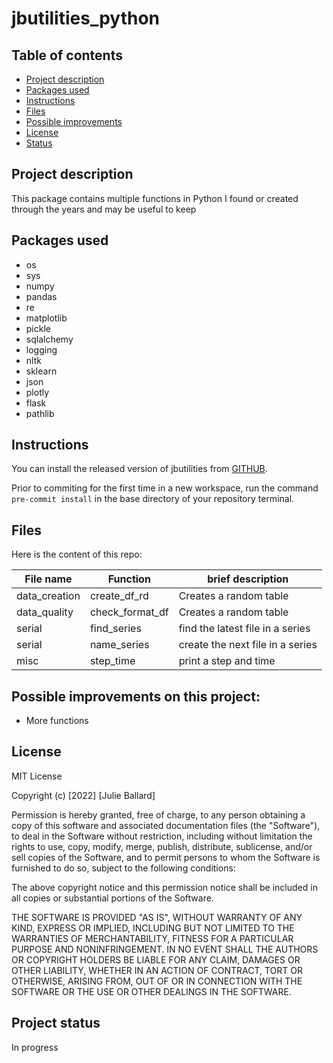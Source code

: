 # jbutilities_python

## Table of contents

- [Project description](#description)
- [Packages used](#packages_used)
- [Instructions](#instructions)
- [Files](#files)
- [Possible improvements](#improvements)
- [License](#license)
- [Status](#status)


## Project description <a name="description"></a>

This package contains multiple functions in Python I found or created through the years and may be useful to keep

## Packages used <a name="packages_used"></a>

- os
- sys
- numpy
- pandas
- re
- matplotlib
- pickle
- sqlalchemy
- logging
- nltk
- sklearn
- json
- plotly
- flask
- pathlib

## Instructions <a name="instructions"></a>

You can install the released version of jbutilities from [GITHUB](https://github.com/jmballard/jbutilities_python).

Prior to commiting for the first time in a new workspace, run the command `pre-commit install` in the base directory of your repository terminal.


## Files <a name="files"></a>

Here is the content of this repo:


| File name       |     Function       | brief description                    |
|-----------------|--------------------|--------------------------------------|
| data_creation   |  create_df_rd      | Creates a random table               |
| data_quality    |  check_format_df   | Creates a random table               |
| serial          |    find_series     | find the latest file in a series     |
| serial          |    name_series     | create the next file in a series     |
| misc            |     step_time      | print a step and time                |


## Possible improvements on this project: <a name="improvements"></a>

- More functions

## License <a name="license"></a>

MIT License

Copyright (c) [2022] [Julie Ballard]

Permission is hereby granted, free of charge, to any person obtaining a copy
of this software and associated documentation files (the "Software"), to deal
in the Software without restriction, including without limitation the rights
to use, copy, modify, merge, publish, distribute, sublicense, and/or sell
copies of the Software, and to permit persons to whom the Software is
furnished to do so, subject to the following conditions:

The above copyright notice and this permission notice shall be included in all
copies or substantial portions of the Software.

THE SOFTWARE IS PROVIDED "AS IS", WITHOUT WARRANTY OF ANY KIND, EXPRESS OR
IMPLIED, INCLUDING BUT NOT LIMITED TO THE WARRANTIES OF MERCHANTABILITY,
FITNESS FOR A PARTICULAR PURPOSE AND NONINFRINGEMENT. IN NO EVENT SHALL THE
AUTHORS OR COPYRIGHT HOLDERS BE LIABLE FOR ANY CLAIM, DAMAGES OR OTHER
LIABILITY, WHETHER IN AN ACTION OF CONTRACT, TORT OR OTHERWISE, ARISING FROM,
OUT OF OR IN CONNECTION WITH THE SOFTWARE OR THE USE OR OTHER DEALINGS IN THE
SOFTWARE.

## Project status  <a name="status"></a>

In progress
